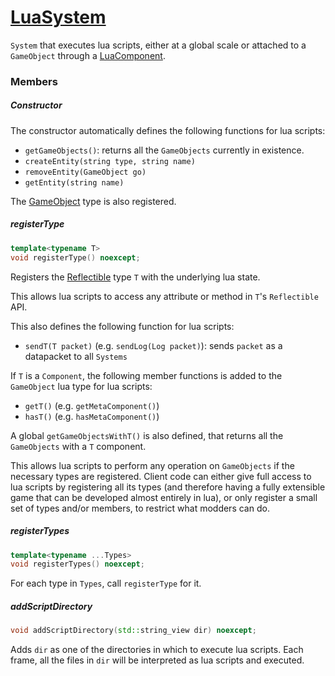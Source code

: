 # [LuaSystem](LuaSystem.hpp)

`System` that executes lua scripts, either at a global scale or attached to a `GameObject` through a [LuaComponent](../components/LuaComponent.md).

### Members

##### Constructor

The constructor automatically defines the following functions for lua scripts:

* `getGameObjects()`: returns all the `GameObjects` currently in existence.
* `createEntity(string type, string name)`
* `removeEntity(GameObject go)`
* `getEntity(string name)`

The [GameObject](../../GameObject.md) type is also registered.

##### registerType

```cpp
template<typename T>
void registerType() noexcept;
```
Registers the [Reflectible](https://github.com/phiste/putils/blob/master/reflection/README.md) type `T` with the underlying lua state.

This allows lua scripts to access any attribute or method in `T`'s `Reflectible` API.

This also defines the following function for lua scripts:
* `sendT(T packet)` (e.g. `sendLog(Log packet)`): sends `packet` as a datapacket to all `Systems`

If `T` is a `Component`, the following member functions is added to the `GameObject` lua type for lua scripts:
* `getT()` (e.g. `getMetaComponent()`)
* `hasT()` (e.g. `hasMetaComponent()`)

A global `getGameObjectsWithT()` is also defined, that returns all the `GameObjects` with a `T` component.

This allows lua scripts to perform any operation on `GameObjects` if the necessary types are registered. Client code can either give full access to lua scripts by registering all its types (and therefore having a fully extensible game that can be developed almost entirely in lua), or only register a small set of types and/or members, to restrict what modders can do.

##### registerTypes

```cpp
template<typename ...Types>
void registerTypes() noexcept;
```

For each type in `Types`, call `registerType` for it.

##### addScriptDirectory

```cpp
void addScriptDirectory(std::string_view dir) noexcept;
```
Adds `dir` as one of the directories in which to execute lua scripts. Each frame, all the files in `dir` will be interpreted as lua scripts and executed.
